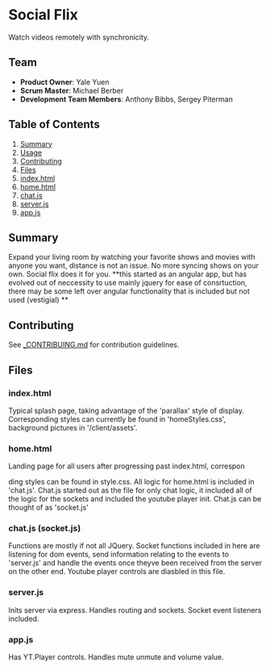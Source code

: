 # Social Flix
  Watch videos remotely with synchronicity. 
    
## Team ##
 - __Product Owner__: Yale Yuen
 - __Scrum Master__: Michael Berber
 - __Development Team Members__: Anthony Bibbs, Sergey Piterman

## Table of Contents

1. [Summary](#summary)
1. [Usage](#usage)
1. [Contributing](#contributing)
1. [Files](#files)
  1. [index.html](#index)
  1. [home.html](#home.html)
  1. [chat.js](#chat)
  1. [server.js](#server.js)
  1. [app.js](#app.js)


## Summary ##

  Expand your living room by watching your favorite shows and movies with anyone you want, distance is not an issue. No more syncing shows on your own. Social flix does it for you.  **this started as an angular app, but has evolved out of neccessity to use mainly jquery for ease of consrtuction, there may be some left over angular functionality that is included but not used (vestigial) **

## Contributing ##
See [_CONTRIBUING.md](https://github.com/middleOutHomeBrewCrew/middleOutHomeBrewCrew/blob/master/_CONTRIBUTING.md) for contribution guidelines.

## Files ##

### index.html ###

  Typical splash page, taking advantage of the 'parallax' style of display.  Corresponding styles can currently be found in 'homeStyles.css', background pictures in '/client/assets'.

### home.html ###

  Landing page for all users after progressing past index.html, correspon

  ding styles can be found in style.css.  All logic for home.html is included in 'chat.js'.  Chat.js started out as the file for only chat logic, it included all of the logic for the sockets and included the youtube player init.  Chat.js can be thought of as 'socket.js'

### chat.js (socket.js) ###

  Functions are mostly if not all JQuery.  Socket functions included in here are listening for dom events, send information relating to the events to 'server.js' and handle the events once theyve been received from the server on the other end.  Youtube player controls are diasbled in this file.

### server.js ###

  Inits server via express.  Handles routing and sockets. Socket event listeners included.

### app.js ###

  Has YT.Player controls.  Handles mute unmute and volume value.
